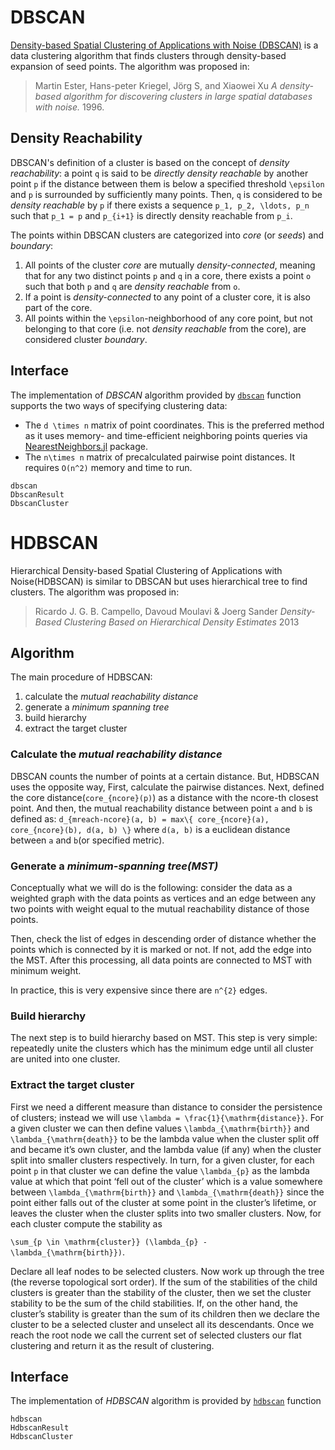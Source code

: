 # DBSCAN

[Density-based Spatial Clustering of Applications with Noise
(DBSCAN)](http://en.wikipedia.org/wiki/DBSCAN) is a data clustering
algorithm that finds clusters through density-based expansion of seed
points. The algorithm was proposed in:

> Martin Ester, Hans-peter Kriegel, Jörg S, and Xiaowei Xu *A
> density-based algorithm for discovering clusters in large spatial
> databases with noise.* 1996.

## Density Reachability

DBSCAN's definition of a cluster is based on the concept of *density
reachability*: a point ``q`` is said to be *directly density reachable*
by another point ``p`` if the distance between them is below a specified
threshold ``\epsilon`` and ``p`` is surrounded by sufficiently many
points. Then, ``q`` is considered to be *density reachable* by ``p`` if
there exists a sequence ``p_1, p_2, \ldots, p_n`` such that ``p_1 = p``
and ``p_{i+1}`` is directly density reachable from ``p_i``.

The points within DBSCAN clusters are categorized into *core* (or *seeds*)
and *boundary*:
 1. All points of the cluster *core* are mutually *density-connected*,
    meaning that for any two distinct points ``p`` and ``q`` in a
    core, there exists a point ``o`` such that both ``p`` and ``q``
    are *density reachable* from ``o``.
 2. If a point is *density-connected* to any point of a cluster core, it is
    also part of the core.
 3. All points within the ``\epsilon``-neighborhood of any core point, but
    not belonging to that core (i.e. not *density reachable* from the core),
    are considered cluster *boundary*.

## Interface

The implementation of *DBSCAN* algorithm provided by [`dbscan`](@ref) function
supports the two ways of specifying clustering data:
 - The ``d \times n`` matrix of point coordinates. This is the preferred method
   as it uses memory- and time-efficient neighboring points queries via
   [NearestNeighbors.jl](https://github.com/KristofferC/NearestNeighbors.jl) package.
 - The ``n\times n`` matrix of precalculated pairwise point distances.
   It requires ``O(n^2)`` memory and time to run.

```@docs
dbscan
DbscanResult
DbscanCluster
```

# HDBSCAN

Hierarchical Density-based Spatial Clustering of Applications with Noise(HDBSCAN) is similar to DBSCAN but uses hierarchical tree to find clusters. The algorithm was proposed in:

> Ricardo J. G. B. Campello, Davoud Moulavi & Joerg Sander 
> *Density-Based Clustering Based on Hierarchical Density Estimates* 2013

## Algorithm
The main procedure of HDBSCAN:
1. calculate the *mutual reachability distance*
2. generate a *minimum spanning tree*
3. build hierarchy
4. extract the target cluster

### Calculate the *mutual reachability distance*
DBSCAN counts the number of points at a certain distance. But, HDBSCAN uses the opposite way, First, calculate the pairwise distances. Next, defined the core distance(``core_{ncore}(p)``) as a distance with the ncore-th closest point. And then, the mutual reachability distance between point `a` and `b` is defined as: ``d_{mreach-ncore}(a, b) = max\{ core_{ncore}(a), core_{ncore}(b), d(a, b) \}`` where ``d(a, b)`` is a euclidean distance between `a` and `b`(or specified metric).

### Generate a *minimum-spanning tree(MST)*
Conceptually what we will do is the following: consider the data as a weighted graph with the data points as vertices and an edge between any two points with weight equal to the mutual reachability distance of those points.

Then, check the list of edges in descending order of distance whether the points which is connected by it is marked or not. If not, add the edge into the MST. After this processing, all data points are connected to MST with minimum weight.

In practice, this is very expensive since there are ``n^{2}`` edges. 

### Build hierarchy
The next step is to build hierarchy based on MST. This step is very simple: repeatedly unite the clusters which has the minimum edge until all cluster are united into one cluster.

### Extract the target cluster
First we need a different measure than distance to consider the persistence of clusters; instead we will use ``\lambda = \frac{1}{\mathrm{distance}}``.
For a given cluster we can then define values ``\lambda_{\mathrm{birth}}`` and ``\lambda_{\mathrm{death}}`` to be the lambda value when the cluster split off and became it’s own cluster, and the lambda value (if any) when the cluster split into smaller clusters respectively.
In turn, for a given cluster, for each point ``p`` in that cluster we can define the value ``\lambda_{p}`` as the lambda value at which that point ‘fell out of the cluster’ which is a value somewhere between ``\lambda_{\mathrm{birth}}`` and ``\lambda_{\mathrm{death}}`` since the point either falls out of the cluster at some point in the cluster’s lifetime, or leaves the cluster when the cluster splits into two smaller clusters. 
Now, for each cluster compute the stability as

``\sum_{p \in \mathrm{cluster}} (\lambda_{p} - \lambda_{\mathrm{birth}})``.

Declare all leaf nodes to be selected clusters. Now work up through the tree (the reverse topological sort order). If the sum of the stabilities of the child clusters is greater than the stability of the cluster, then we set the cluster stability to be the sum of the child stabilities. If, on the other hand, the cluster’s stability is greater than the sum of its children then we declare the cluster to be a selected cluster and unselect all its descendants. Once we reach the root node we call the current set of selected clusters our flat clustering and return it as the result of clustering.

## Interface
The implementation of *HDBSCAN* algorithm is provided by [`hdbscan`](@ref) function 
```@docs
hdbscan
HdbscanResult
HdbscanCluster
```
